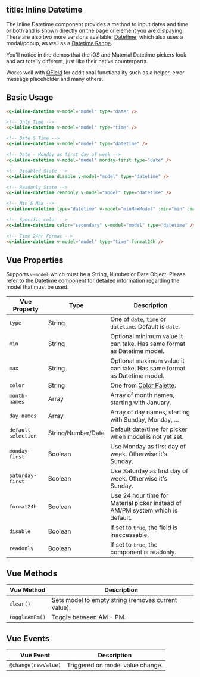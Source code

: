 title: Inline Datetime
---
The Inline Datetime component provides a method to input dates and time or both and is shown directly on the page or element you are dislpaying. There are also two more versions available: [Datetime](/components/datetime.html), which also uses a modal/popup, as well as a [Datetime Range](/components/datetime-range.html).
<input type="hidden" data-fullpage-demo="forms/datetime/inline-datetime">

You'll notice in the demos that the iOS and Material Datetime pickers look and act totally different, just like their native counterparts.

Works well with [QField](/components/field.html) for additional functionality such as a helper, error message placeholder and many others.

## Basic Usage

``` html
<q-inline-datetime v-model="model" type="date" />

<!-- Only Time -->
<q-inline-datetime v-model="model" type="time" />

<!-- Date & Time -->
<q-inline-datetime v-model="model" type="datetime" />

<!-- Date - Monday as first day of week -->
<q-inline-datetime v-model="model" monday-first type="date" />

<!-- Disabled State -->
<q-inline-datetime disable v-model="model" type="datetime" />

<!-- Readonly State -->
<q-inline-datetime readonly v-model="model" type="datetime" />

<!-- Min & Max -->
<q-inline-datetime type="datetime" v-model="minMaxModel" :min="min" :max="max" />

<!-- Specific color -->
<q-inline-datetime color="secondary" v-model="model" type="datetime" />

<!-- Time 24hr Format -->
<q-inline-datetime v-model="model" type="time" format24h />
```

## Vue Properties
Supports `v-model` which must be a String, Number or Date Object. Please refer to the [Datetime component](/components/datetime.html) for detailed information regarding the model that must be used.

| Vue Property | Type | Description |
| --- | --- | --- |
| `type` | String | One of `date`, `time` or `datetime`. Default is `date`. |
| `min` | String | Optional minimum value it can take. Has same format as Datetime model. |
| `max` | String | Optional maximum value it can take. Has same format as Datetime model. |
| `color` | String | One from [Color Palette](/components/color-palette.html). |
| `month-names` | Array | Array of month names, starting with January. |
| `day-names` | Array | Array of day names, starting with Sunday, Monday, ... |
| `default-selection` | String/Number/Date | Default date/time for picker when model is not yet set. |
| `monday-first` | Boolean | Use Monday as first day of week. Otherwise it's Sunday. |
| `saturday-first` | Boolean | Use Saturday as first day of week. Otherwise it's Sunday. |
| `format24h` | Boolean | Use 24 hour time for Material picker instead of AM/PM system which is default. |
| `disable` | Boolean | If set to `true`, the field is inaccessable. |
| `readonly` | Boolean | If set to `true`, the component is readonly. |

## Vue Methods
| Vue Method | Description |
| --- | --- |
| `clear()` | Sets model to empty string (removes current value). |
| `toggleAmPm()` | Toggle between AM - PM. |

## Vue Events
| Vue Event | Description |
| --- | --- |
| `@change(newValue)` | Triggered on model value change. |
